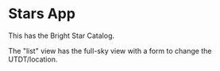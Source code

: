 # Stars App

This has the Bright Star Catalog.

The "list" view has the full-sky view with a form to change the UTDT/location.


